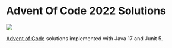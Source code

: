 # Advent Of Code 2022 Solutions

![](https://img.shields.io/badge/stars%20⭐-0-yellow)

[Advent of Code](https://adventofcode.com/2022) solutions implemented with Java 17 and Junit 5.
